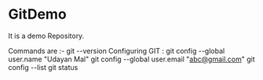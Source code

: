 # GitDemo
It is a demo Repository.

Commands are :-
git --version
Configuring GIT :
git config --global user.name "Udayan Mal"
git config --global user.email "abc@gmail.com"
git config --list
git status
